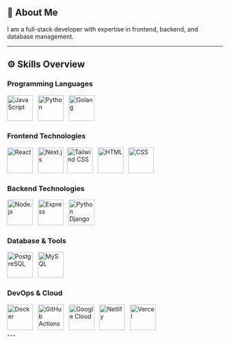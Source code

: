 ## 💼 About Me
I am a full-stack developer with expertise in frontend, backend, and database management.

---

## ⚙️ Skills Overview

### Programming Languages
<div align="left">
  <img src="https://cdn.jsdelivr.net/gh/devicons/devicon/icons/javascript/javascript-original.svg" alt="JavaScript" width="60" height="60"/> &nbsp;
  <img src="https://cdn.jsdelivr.net/gh/devicons/devicon/icons/python/python-original.svg" alt="Python" width="60" height="60"/> &nbsp;
  <img src="https://cdn.jsdelivr.net/gh/devicons/devicon@latest/icons/go/go-original-wordmark.svg" alt="Golang" width="60" height="60"/> &nbsp;
</div>

### Frontend Technologies
<div align="left">
  <img src="https://cdn.jsdelivr.net/gh/devicons/devicon/icons/react/react-original.svg" alt="React" width="60" height="60"/> &nbsp;
  <img src="https://cdn.jsdelivr.net/gh/devicons/devicon/icons/nextjs/nextjs-original.svg" alt="Next.js" width="60" height="60"/>&nbsp;
  <img src="https://cdn.jsdelivr.net/gh/devicons/devicon/icons/tailwindcss/tailwindcss-original.svg" alt="Tailwind CSS" width="60" height="60"/> &nbsp;
  <img src="https://cdn.jsdelivr.net/gh/devicons/devicon/icons/html5/html5-original.svg" alt="HTML" width="60" height="60"/> &nbsp;
  <img src="https://cdn.jsdelivr.net/gh/devicons/devicon/icons/css3/css3-original.svg" alt="CSS" width="60" height="60"/> &nbsp;
</div>

### Backend Technologies
<div align="left">
  <img src="https://cdn.jsdelivr.net/gh/devicons/devicon/icons/nodejs/nodejs-original.svg" alt="Node.js" width="60" height="60"/> &nbsp;
  <img src="https://cdn.jsdelivr.net/gh/devicons/devicon/icons/express/express-original.svg" alt="Express" width="60" height="60"/> &nbsp;
  <img src="https://cdn.jsdelivr.net/gh/devicons/devicon@latest/icons/django/django-plain.svg" alt="Python Django" width="60" height="60"/> &nbsp;
</div>

### Database & Tools
<div align="left">
  <img src="https://cdn.jsdelivr.net/gh/devicons/devicon/icons/postgresql/postgresql-original.svg" alt="PostgreSQL" width="60" height="60"/> &nbsp;
  <img src="https://cdn.jsdelivr.net/gh/devicons/devicon/icons/mysql/mysql-original.svg" alt="MySQL" width="60" height="60"/> &nbsp;
</div>

### DevOps & Cloud
<div align="left">
  <img src="https://cdn.jsdelivr.net/gh/devicons/devicon/icons/docker/docker-original.svg" alt="Docker" width="60" height="60"/> &nbsp;
  <img src="https://cdn.jsdelivr.net/gh/devicons/devicon/icons/github/github-original.svg" alt="GitHub Actions" width="60" height="60"/> &nbsp;
  <img src="https://cdn.jsdelivr.net/gh/devicons/devicon/icons/googlecloud/googlecloud-original.svg" alt="Google Cloud" width="60" height="60"/> &nbsp;
  <img src="https://cdn.jsdelivr.net/gh/devicons/devicon/icons/netlify/netlify-original.svg" alt="Netlify" width="60" height="60"/> &nbsp;
  <img src="https://cdn.jsdelivr.net/gh/devicons/devicon/icons/vercel/vercel-original.svg" alt="Vercel" width="60" height="60"/> &nbsp;
</div>
---
